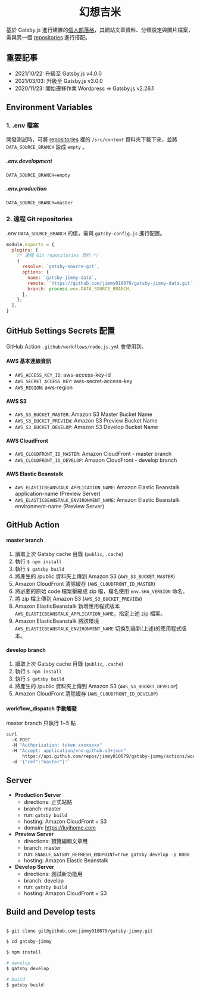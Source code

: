 <h1 align="center">幻想吉米</h1>

基於 Gatsby.js 進行建置的[個人部落格](https://kyjhome.com)，其網站文章資料、分類設定與圖片檔案，需與另一個 [repositories](https://github.com/jimmy010679/gatsby-jimmy-data) 進行搭配。

## 重要記事

- 2021/10/22: 升級至 Gatsby.js v4.0.0
- 2021/03/03: 升級至 Gatsby.js v3.0.0
- 2020/11/23: 開始遷移作業 Wordpress => Gatsby.js v2.26.1

## Environment Variables

### 1. .env 檔案

開發測試時，可將 [repositories](https://github.com/jimmy010679/gatsby-jimmy-data) 裡的 `/src/content` 資料夾下載下來，並將 `DATA_SOURCE_BRANCH` 設成 `empty` 。

##### .env.development

```
DATA_SOURCE_BRANCH=empty
```

##### .env.production

```
DATA_SOURCE_BRANCH=master
```

### 2. 遠程 Git repositories

.env `DATA_SOURCE_BRANCH` 的值，需與 `gatsby-config.js` 進行配置。

```javascript
module.exports = {
  plugins: [
    /* 遠程 Git repositories 資料 */
    {
      resolve: `gatsby-source-git`,
      options: {
        name: `gatsby-jimmy-data`,
        remote: `https://github.com/jimmy010679/gatsby-jimmy-data.git`,
        branch: process.env.DATA_SOURCE_BRANCH,
      },
    },
  ],
}
```

## GitHub Settings Secrets 配置

GitHub Action `.github/workflows/node.js.yml` 會使用到。

#### AWS 基本連線資訊

- `AWS_ACCESS_KEY_ID`: aws-access-key-id
- `AWS_SECRET_ACCESS_KEY`: aws-secret-access-key
- `AWS_REGION`: aws-region

#### AWS S3

- `AWS_S3_BUCKET_MASTER`: Amazon S3 Master Bucket Name
- `AWS_S3_BUCKET_PREVIEW`: Amazon S3 Preview Bucket Name
- `AWS_S3_BUCKET_DEVELOP`: Amazon S3 Develop Bucket Name

#### AWS CloudFront

- `AWS_CLOUDFRONT_ID_MASTER`: Amazon CloudFront - master branch
- `AWS_CLOUDFRONT_ID_DEVELOP`: Amazon CloudFront - develop branch

#### AWS Elastic Beanstalk

- `AWS_ELASTICBEANSTALK_APPLICATION_NAME`: Amazon Elastic Beanstalk application-name (Preview Server)
- `AWS_ELASTICBEANSTALK_ENVIRONMENT_NAME`: Amazon Elastic Beanstalk environment-name (Preview Server)

## GitHub Action

#### master branch

1. 讀取上次 Gatsby cache 目錄 (`public`, `.cache`)
2. 執行 `$ npm install`
3. 執行 `$ gatsby build`
4. 將產生的 /public 資料夾上傳到 Amazon S3 (`AWS_S3_BUCKET_MASTER`)
5. Amazon CloudFront 清除緩存 (`AWS_CLOUDFRONT_ID_MASTER`)
6. 將必要的原始 code 檔案壓縮成 zip 檔，檔名使用 `env.SHA_VERSION` 命名。
7. 將 zip 檔上傳到 Amazon S3 (`AWS_S3_BUCKET_PREVIEW`)
8. Amazon ElasticBeanstalk 新增應用程式版本 `AWS_ELASTICBEANSTALK_APPLICATION_NAME`，指定上述 zip 檔案。
9. Amazon ElasticBeanstalk 將該環境 `AWS_ELASTICBEANSTALK_ENVIRONMENT_NAME` 切換到最新(上述)的應用程式版本。

#### develop branch

1. 讀取上次 Gatsby cache 目錄 (`public`, `.cache`)
2. 執行 `$ npm install`
3. 執行 `$ gatsby build`
4. 將產生的 /public 資料夾上傳到 Amazon S3 (`AWS_S3_BUCKET_DEVELOP`)
5. Amazon CloudFront 清除緩存 (`AWS_CLOUDFRONT_ID_DEVELOP`)

#### workflow_dispatch 手動觸發

master branch 只執行 1~5 點

```sh
curl
  -X POST
  -H "Authorization: token xxxxxxxx"
  -H "Accept: application/vnd.github.v3+json"
      https://api.github.com/repos/jimmy010679/gatsby-jimmy/actions/workflows/node.js.yml/dispatches
  -d '{"ref":"master"}'`
```

## Server

- **Production Server**
  - directions: 正式站點
  - branch: master
  - run: `gatsby build`
  - hosting: Amazon CloudFront + S3
  - domain: https://kyjhome.com
- **Preview Server**
  - directions: 預覽編輯文章用
  - branch: master
  - run: `ENABLE_GATSBY_REFRESH_ENDPOINT=true gatsby develop -p 8080`
  - hosting: Amazon Elastic Beanstalk
- **Develop Server**
  - directions: 測試新功能用
  - branch: develop
  - run: `gatsby build`
  - hosting: Amazon CloudFront + S3

## Build and Develop tests

```bash

$ git clone git@github.com:jimmy010679/gatsby-jimmy.git

$ cd gatsby-jimmy

$ npm install

# develop
$ gatsby develop

# build
$ gatsby build
```
